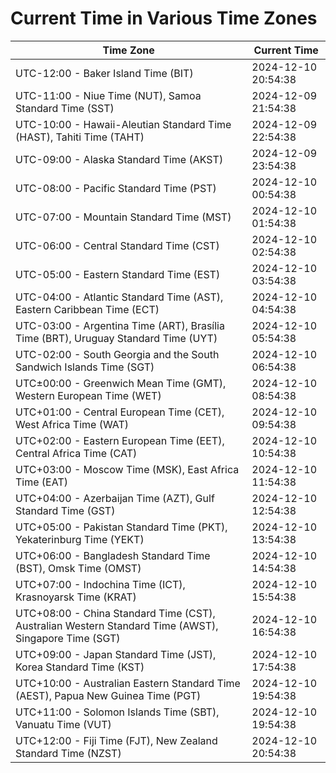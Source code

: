 # Current Time in Various Time Zones

| Time Zone | Current Time |
|-----------|--------------|
| UTC-12:00 - Baker Island Time (BIT) | 2024-12-10 20:54:38 |
| UTC-11:00 - Niue Time (NUT), Samoa Standard Time (SST) | 2024-12-09 21:54:38 |
| UTC-10:00 - Hawaii-Aleutian Standard Time (HAST), Tahiti Time (TAHT) | 2024-12-09 22:54:38 |
| UTC-09:00 - Alaska Standard Time (AKST) | 2024-12-09 23:54:38 |
| UTC-08:00 - Pacific Standard Time (PST) | 2024-12-10 00:54:38 |
| UTC-07:00 - Mountain Standard Time (MST) | 2024-12-10 01:54:38 |
| UTC-06:00 - Central Standard Time (CST) | 2024-12-10 02:54:38 |
| UTC-05:00 - Eastern Standard Time (EST) | 2024-12-10 03:54:38 |
| UTC-04:00 - Atlantic Standard Time (AST), Eastern Caribbean Time (ECT) | 2024-12-10 04:54:38 |
| UTC-03:00 - Argentina Time (ART), Brasília Time (BRT), Uruguay Standard Time (UYT) | 2024-12-10 05:54:38 |
| UTC-02:00 - South Georgia and the South Sandwich Islands Time (SGT) | 2024-12-10 06:54:38 |
| UTC±00:00 - Greenwich Mean Time (GMT), Western European Time (WET) | 2024-12-10 08:54:38 |
| UTC+01:00 - Central European Time (CET), West Africa Time (WAT) | 2024-12-10 09:54:38 |
| UTC+02:00 - Eastern European Time (EET), Central Africa Time (CAT) | 2024-12-10 10:54:38 |
| UTC+03:00 - Moscow Time (MSK), East Africa Time (EAT) | 2024-12-10 11:54:38 |
| UTC+04:00 - Azerbaijan Time (AZT), Gulf Standard Time (GST) | 2024-12-10 12:54:38 |
| UTC+05:00 - Pakistan Standard Time (PKT), Yekaterinburg Time (YEKT) | 2024-12-10 13:54:38 |
| UTC+06:00 - Bangladesh Standard Time (BST), Omsk Time (OMST) | 2024-12-10 14:54:38 |
| UTC+07:00 - Indochina Time (ICT), Krasnoyarsk Time (KRAT) | 2024-12-10 15:54:38 |
| UTC+08:00 - China Standard Time (CST), Australian Western Standard Time (AWST), Singapore Time (SGT) | 2024-12-10 16:54:38 |
| UTC+09:00 - Japan Standard Time (JST), Korea Standard Time (KST) | 2024-12-10 17:54:38 |
| UTC+10:00 - Australian Eastern Standard Time (AEST), Papua New Guinea Time (PGT) | 2024-12-10 19:54:38 |
| UTC+11:00 - Solomon Islands Time (SBT), Vanuatu Time (VUT) | 2024-12-10 19:54:38 |
| UTC+12:00 - Fiji Time (FJT), New Zealand Standard Time (NZST) | 2024-12-10 20:54:38 |
